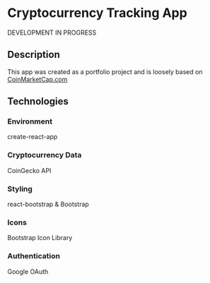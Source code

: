 # Cryptocurrency Tracking App

DEVELOPMENT IN PROGRESS

## Description
This app was created as a portfolio project and is loosely based on [CoinMarketCap.com](https://coinmarketcap.com)

## Technologies

### Environment
create-react-app

### Cryptocurrency Data
CoinGecko API

### Styling
react-bootstrap & Bootstrap

### Icons
Bootstrap Icon Library

### Authentication
Google OAuth
